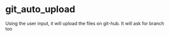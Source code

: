 # git_auto_upload
Using the user input, it will upload the files on git-hub. It will ask for branch too
